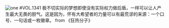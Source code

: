 ![one](http://image.wufazhuce.com/FgS2U1QTR8mPnhumQ3MYu1MFi0Py)
#VOL.1341
极不切实际的梦想即使没有实际权力做后盾，一样可以让人产生最大无畏的胆气。这是因为，怀有大希望者的力量可以有最荒谬的来源：一个口号、一句话或一枚徽章。 from 《狂热分子》